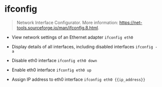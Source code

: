 # ifconfig
> Network Interface Configurator.
> More information: <https://net-tools.sourceforge.io/man/ifconfig.8.html>.

- View network settings of an Ethernet adapter
`ifconfig eth0`

- Display details of all interfaces, including disabled interfaces
`ifconfig -a`

- Disable eth0 interface
`ifconfig eth0 down`

- Enable eth0 interface
`ifconfig eth0 up`

- Assign IP address to eth0 interface
`ifconfig eth0 {{ip_address}}`

